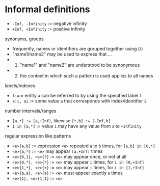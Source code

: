 
<!-- ======================================================================= -->
# Informal definitions

* `-Inf, -Infinity` := negative infinity
* `+Inf, +Infinity` := positive infinity

synonyms, groups

* frequently, names or identifiers are grouped together using (/)
* "name1/name2" may be used to express that ...
* 1) "name1" and "name2" are understood to be synonymous
* 2) the context in which such a pattern is used applies to all names

labels/indexes

* `l:a`:= entity `a` can be referred to by using the specified label `l`
* `a:i, ai` := some value `a` that corresponds with index/identifier `i`

number intervals/ranges

* `[a,*] := [a,+Inf)`, likewise `[*,b] := (-Inf,b]`
* `i in [a,*]` := value `i` may have any value from `a` to `+Infinity`

regular expression like patterns

* `<e>{a,b}` := expression `<e>` repeated `a` to `b` times, for `[a,b] in [0,*]`
* `<e>{a,*}` := `<e>` may appear `[a,+Inf)` times
* `<e>{0,1}, <e>{?}` := `<e>` may appear once, or not at all
* `<e>{0,*}, <e>{*}` := `<e>` may appear `i` times, for `i in [0,+Inf]`
* `<e>{1,*}, <e>{+}` := `<e>` may appear `i` times, for `i in [1,+Inf]`
* `<e>{a,a}, <e>{a}` := `<e>` must appear exactly `a` times
* `<e>{1}, <e>{1,1}` := `<e>`
